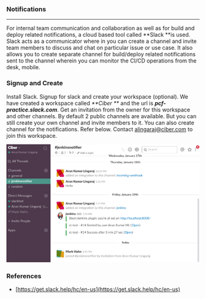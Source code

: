 ### Notifications

---

For internal team communication and collaboration as well as for build and deploy related notifications, a cloud based tool called **Slack **is used. Slack acts as a communicator where in you can create a channel and invite team members to discuss and chat on particular issue or use case. It also allows you to create separate channel for build/deploy related notifications sent to the channel wherein you can monitor the CI/CD operations from the desk, mobile.

### Signup and Create

Install Slack. Signup for slack and create your workspace \(optional\). We have created a workspace called _**Ciber **_ and the url is _**pcf-practice.slack.com**_. Get an invitation from the owner for this workspace and other channels. By default 2 public channels are available. But you can still create your own channel and invite members to it. You can also create channel for the notifications. Refer below. Contact [alingaraj@ciber.com](/alingaraj@ciber.com) to join this workspace.

![](/assets/slack.png)

### References

* [https://get.slack.help/hc/en-us](https://get.slack.help/hc/en-us)



